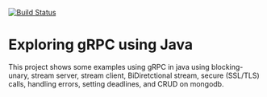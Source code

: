 
[![Build Status](https://www.travis-ci.com/felipegutierrez/explore-grpc.svg?branch=main)](https://www.travis-ci.com/felipegutierrez/explore-grpc)

# Exploring gRPC using Java

This project shows some examples using gRPC in java using blocking-unary, stream server, stream client, BiDiretctional stream, secure (SSL/TLS) calls, handling errors, setting deadlines, and CRUD on mongodb.




